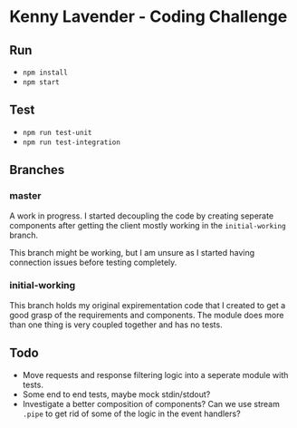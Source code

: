 # Kenny Lavender - Coding Challenge

## Run

- `npm install`
- `npm start`

## Test

- `npm run test-unit`
- `npm run test-integration`

## Branches

### master

A work in progress. I started decoupling the code by creating seperate components after getting the client mostly working in the `initial-working` branch.

This branch might be working, but I am unsure as I started having connection issues before testing completely.

### initial-working

This branch holds my original expirementation code that I created to get a good grasp of the requirements and components. The module does more than one thing is very coupled together and has no tests.

## Todo

- Move requests and response filtering logic into a seperate module with tests.
- Some end to end tests, maybe mock stdin/stdout?
- Investigate a better composition of components? Can we use stream `.pipe` to get rid of some of the logic in the event handlers?
